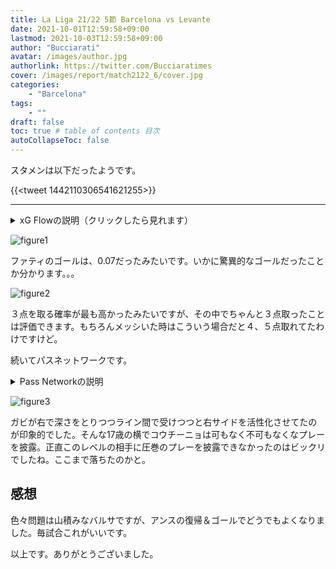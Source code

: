 ```yaml
---
title: La Liga 21/22 5節 Barcelona vs Levante 
date: 2021-10-01T12:59:58+09:00
lastmod: 2021-10-03T12:59:58+09:00
author: "Bucciarati"
avatar: /images/author.jpg
authorlink: https://twitter.com/Bucciaratimes
cover: /images/report/match2122_6/cover.jpg
categories:
    - "Barcelona"
tags: 
    - ""
draft: false
toc: true # table of contents 目次
autoCollapseToc: false
---
```

スタメンは以下だったようです。

{{<tweet 1442110306541621255>}}

<hr>

<details><summary>xG Flowの説明（クリックしたら見れます）</summary><div>

```
・xG FlowはxGのどんどん足し算していって、それをグラフにしたモノです。
・ホームチームが赤、アウェイチームが青となってます。
・白い丸がシュートを表してます。
・その丸を指す矢印の元をたどれば、「パスを出した人→シュートを打った人（xG）」を確認できるようになってます。
```
</div></details>

![figure1](/images/report/match2122_6/image1.png)

ファティのゴールは、0.07だったみたいです。いかに驚異的なゴールだったことか分かります。。。

![figure2](/images/report/match2122_6/image2.png)

３点を取る確率が最も高かったみたいですが、その中でちゃんと３点取ったことは評価できます。もちろんメッシいた時はこういう場合だと４、５点取れてたわけですけど。

続いてパスネットワークです。

<details><summary>Pass Networkの説明</summary><div>

```
・丸の位置は、平均ポジションを示しています。→各選手のパスを出した位置の中央値です。
・丸の大きさは、パス本数を示してます。→パス数が多いほど丸が大きくなり、少ないほど丸が小さくなります。
・丸を結ぶ線は、選手間でのパス交換数を示しています。→パス交換が多いほど線は太く濃くなり、少ないほど線は細く薄くなります。
・※パス交換数が３本以下の場合、線は描画されないよう作ってます
```
</div></details>

![figure3](/images/report/match2122_6/image3.png)

ガビが右で深さをとりつつライン間で受けつつと右サイドを活性化させてたのが印象的でした。そんな17歳の横でコウチーニョは可もなく不可もなくなプレーを披露。正直このレベルの相手に圧巻のプレーを披露できなかったのはビックリでしたね。ここまで落ちたのかと。

## 感想

色々問題は山積みなバルサですが、アンスの復帰＆ゴールでどうでもよくなりました。毎試合これがいいです。

以上です。ありがとうございました。

<script async src="//cdn.iframe.ly/embed.js" charset="utf-8"></script>


